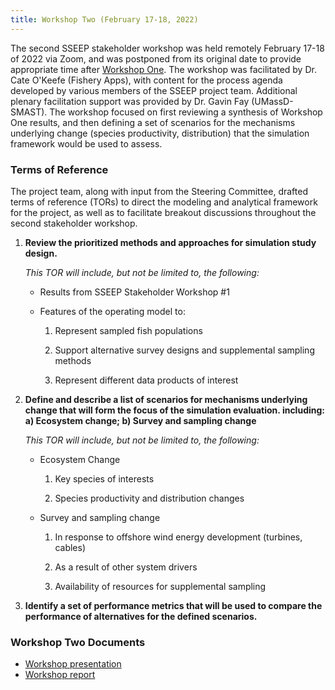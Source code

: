 ```yaml
---
title: Workshop Two (February 17-18, 2022)
---
```


The second SSEEP stakeholder workshop was held remotely February 17-18 of 2022 via Zoom, and was postponed from its original date to provide appropriate time after [Workshop One](workshop_1.md). The workshop was facilitated by Dr. Cate O'Keefe (Fishery Apps), with content for the process agenda developed by various members of the SSEEP project team. Additional plenary facilitation support was provided by Dr. Gavin Fay (UMassD-SMAST). The workshop focused on first reviewing a synthesis of Workshop One results, and then defining a set of scenarios for the mechanisms underlying change (species productivity, distribution) that the simulation framework would be used to assess.

### Terms of Reference

The project team, along with input from the Steering Committee, drafted terms of reference (TORs) to direct the modeling and analytical framework for the project, as well as to facilitate breakout discussions throughout the second stakeholder workshop.

1.  **Review the prioritized methods and approaches for simulation study design.**

    *This TOR will include, but not be limited to, the following:*

    -   Results from SSEEP Stakeholder Workshop #1

    -   Features of the operating model to:

        1.  Represent sampled fish populations

        2.  Support alternative survey designs and supplemental sampling methods

        3.  Represent different data products of interest

2.  **Define and describe a list of scenarios for mechanisms underlying change that will form the focus of the simulation evaluation. including: a) Ecosystem change; b) Survey and sampling change**

    *This TOR will include, but not be limited to, the following:*

    -   Ecosystem Change

        1.  Key species of interests

        2.  Species productivity and distribution changes

    -   Survey and sampling change

        1.  In response to offshore wind energy development (turbines, cables)

        2.  As a result of other system drivers

        3.  Availability of resources for supplemental sampling

3.  **Identify a set of performance metrics that will be used to compare the performance of alternatives for the defined scenarios.**

### Workshop Two Documents

-   [Workshop presentation](https://drive.google.com/file/d/1TeTFyx4IgWuOD0Qmbo_96LZhAtNsT-UF/view?usp=sharing)
-   [Workshop report](https://drive.google.com/file/d/13yO5g9niezIN4kzaNGesiOA9eDdStrb1/view?usp=sharing)
